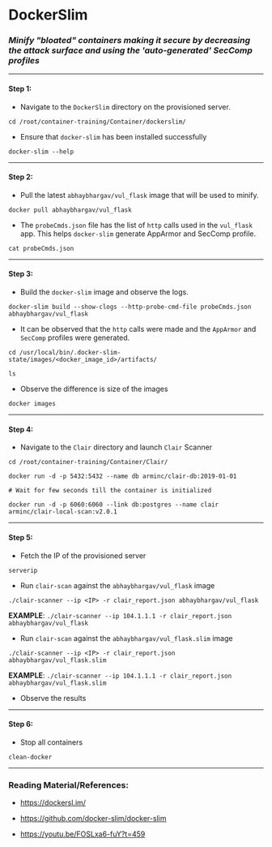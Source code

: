 # **DockerSlim**

### *Minify "bloated" containers making it secure by decreasing the attack surface and using the 'auto-generated' SecComp profiles*

-------

#### Step 1:

* Navigate to the `DockerSlim` directory on the provisioned server.

```
cd /root/container-training/Container/dockerslim/
```

* Ensure that `docker-slim` has been installed successfully

```commandline
docker-slim --help
```

-------

#### Step 2:

* Pull the latest `abhaybhargav/vul_flask` image that will be used to minify.

```commandline
docker pull abhaybhargav/vul_flask
```

* The `probeCmds.json` file has the list of `http` calls used in the `vul_flask` app. This helps `docker-slim` generate AppArmor and SecComp profile.

```commandline
cat probeCmds.json
```

-------

#### Step 3:

* Build the `docker-slim` image and observe the logs.

```commandline
docker-slim build --show-clogs --http-probe-cmd-file probeCmds.json abhaybhargav/vul_flask
```

* It can be observed that the `http` calls were made and the `AppArmor` and `SecComp` profiles were generated.

```commandline
cd /usr/local/bin/.docker-slim-state/images/<docker_image_id>/artifacts/

ls
```

* Observe the difference is size of the images

```commandline
docker images
```

-------

#### Step 4:

* Navigate to the `Clair` directory and launch `Clair` Scanner

```commandline
cd /root/container-training/Container/Clair/

docker run -d -p 5432:5432 --name db arminc/clair-db:2019-01-01

# Wait for few seconds till the container is initialized

docker run -d -p 6060:6060 --link db:postgres --name clair arminc/clair-local-scan:v2.0.1
```

-------

#### Step 5:

* Fetch the IP of the provisioned server

```commandline
serverip
```

* Run `clair-scan` against the `abhaybhargav/vul_flask` image

```commandline
./clair-scanner --ip <IP> -r clair_report.json abhaybhargav/vul_flask
```

**EXAMPLE**: `./clair-scanner --ip 104.1.1.1 -r clair_report.json abhaybhargav/vul_flask`

* Run `clair-scan` against the `abhaybhargav/vul_flask.slim` image

```commandline
./clair-scanner --ip <IP> -r clair_report.json abhaybhargav/vul_flask.slim
```

**EXAMPLE**: `./clair-scanner --ip 104.1.1.1 -r clair_report.json abhaybhargav/vul_flask.slim`

* Observe the results

-------

#### Step 6:

* Stop all containers

```commandline
clean-docker
```

---------

### Reading Material/References:

* https://dockersl.im/

* https://github.com/docker-slim/docker-slim

* https://youtu.be/FOSLxa6-fuY?t=459